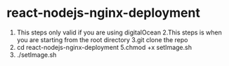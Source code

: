 # react-nodejs-nginx-deployment
1. This steps only valid if you are using digitalOcean
2.This steps is when you are starting from the root directory
3.git clone the repo
4. cd react-nodejs-nginx-deployment
5.chmod +x setImage.sh
6. ./setImage.sh
